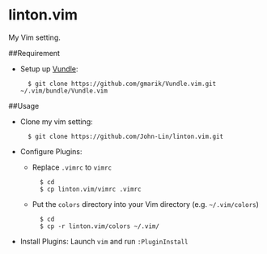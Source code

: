 linton.vim
==========

My Vim setting.		

##Requirement
    
- Setup up [Vundle](https://github.com/gmarik/Vundle.vim):
   
   		$ git clone https://github.com/gmarik/Vundle.vim.git ~/.vim/bundle/Vundle.vim

##Usage

* Clone my vim setting:
	
		$ git clone https://github.com/John-Lin/linton.vim.git

* Configure Plugins:
 	
	- Replace `.vimrc` to `vimrc`
    		
			$ cd
			$ cp linton.vim/vimrc .vimrc


	- Put the `colors` directory into your Vim directory (e.g. `~/.vim/colors`)
    			
    		$ cd 
	 		$ cp -r linton.vim/colors ~/.vim/
	 		
* Install Plugins:
    Launch `vim` and run `:PluginInstall`
